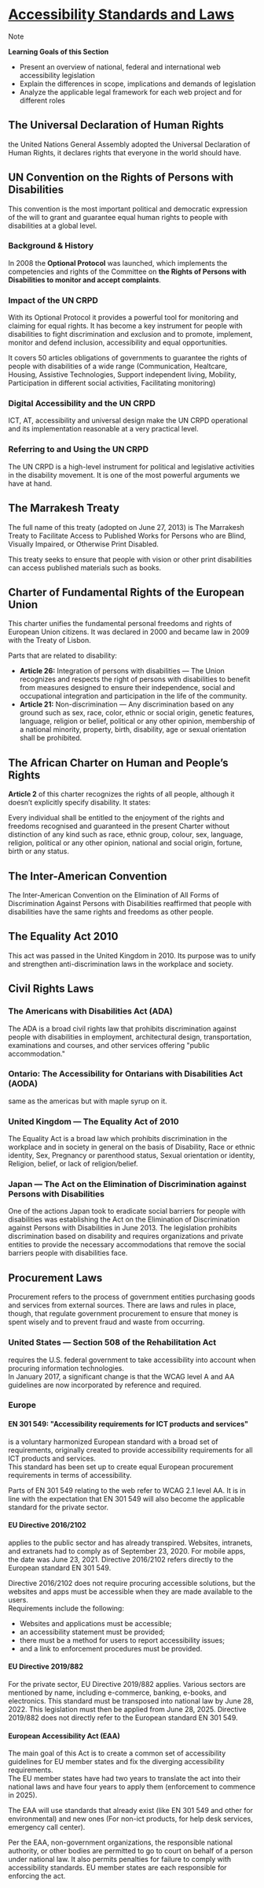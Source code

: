# [Accessibility Standards and Laws](https://dequeuniversity.com/class/iaap-cpacc/accessibility-standards-laws/)

> [!NOTE]
> **Learning Goals of this Section**  
> - Present an overview of national, federal and international web accessibility legislation
> - Explain the differences in scope, implications and demands of legislation
> - Analyze the applicable legal framework for each web project and for different roles

## The Universal Declaration of Human Rights
the United Nations General Assembly adopted the Universal Declaration of Human Rights, it declares rights that everyone in the world should have.

## UN Convention on the Rights of Persons with Disabilities
This convention is the most important political and democratic expression of the will to grant and guarantee equal human rights to people with disabilities at a global level.

### Background & History
In 2008 the **Optional Protocol** was launched, which implements the competencies and rights of the Committee on **the Rights of Persons with Disabilities to monitor and accept complaints**. 

### Impact of the UN CRPD
With its Optional Protocol it provides a powerful tool for monitoring and claiming for equal rights. It has become a key instrument for people with disabilities to fight discrimination and exclusion and to promote, implement, monitor and defend inclusion, accessibility and equal opportunities.

It covers 50 articles obligations of governments to guarantee the rights of people with disabilities of a wide range (Communication, Healtcare, Housing, Assistive Technologies, Support independent living, Mobility, Participation in different social activities, Facilitating monitoring)

### Digital Accessibility and the UN CRPD
ICT, AT, accessibility and universal design make the UN CRPD operational and its implementation reasonable at a very practical level.

### Referring to and Using the UN CRPD
The UN CRPD is a high-level instrument for political and legislative activities in the disability movement. It is one of the most powerful arguments we have at hand.

## The Marrakesh Treaty
The full name of this treaty (adopted on June 27, 2013) is The Marrakesh Treaty to Facilitate Access to Published Works for Persons who are Blind, Visually Impaired, or Otherwise Print Disabled.

This treaty seeks to ensure that people with vision or other print disabilities can access published materials such as books. 

## Charter of Fundamental Rights of the European Union
This charter unifies the fundamental personal freedoms and rights of European Union citizens. It was declared in 2000 and became law in 2009 with the Treaty of Lisbon. 

Parts that are related to disability:
- **Article 26:** Integration of persons with disabilities — The Union recognizes and respects the right of persons with disabilities to benefit from measures designed to ensure their independence, social and occupational integration and participation in the life of the community.
- **Article 21:** Non-discrimination — Any discrimination based on any ground such as sex, race, color, ethnic or social origin, genetic features, language, religion or belief, political or any other opinion, membership of a national minority, property, birth, disability, age or sexual orientation shall be prohibited.

## The African Charter on Human and People’s Rights
**Article 2** of this charter recognizes the rights of all people, although it doesn’t explicitly specify disability. It states:

Every individual shall be entitled to the enjoyment of the rights and freedoms recognised and guaranteed in the present Charter without distinction of any kind such as race, ethnic group, colour, sex, language, religion, political or any other opinion, national and social origin, fortune, birth or any status.

## The Inter-American Convention
The Inter-American Convention on the Elimination of All Forms of Discrimination Against Persons with Disabilities reaffirmed that people with disabilities have the same rights and freedoms as other people. 

## The Equality Act 2010
This act was passed in the United Kingdom in 2010. Its purpose was to unify and strengthen anti-discrimination laws in the workplace and society.

## Civil Rights Laws

### The Americans with Disabilities Act (ADA)
The ADA is a broad civil rights law that prohibits discrimination against people with disabilities in employment, architectural design, transportation, examinations and courses, and other services offering "public accommodation."

### Ontario: The Accessibility for Ontarians with Disabilities Act (AODA)
same as the americas but with maple syrup on it.

### United Kingdom — The Equality Act of 2010
The Equality Act is a broad law which prohibits discrimination in the workplace and in society in general on the basis of Disability, Race or ethnic identity, Sex, Pregnancy or parenthood status, Sexual orientation or identity, Religion, belief, or lack of religion/belief.

### Japan — The Act on the Elimination of Discrimination against Persons with Disabilities
One of the actions Japan took to eradicate social barriers for people with disabilities was establishing the Act on the Elimination of Discrimination against Persons with Disabilities in June 2013. The legislation prohibits discrimination based on disability and requires organizations and private entities to provide the necessary accommodations that remove the social barriers people with disabilities face.

## Procurement Laws
Procurement refers to the process of government entities purchasing goods and services from external sources. There are laws and rules in place, though, that regulate government procurement to ensure that money is spent wisely and to prevent fraud and waste from occurring.

### United States — Section 508 of the Rehabilitation Act
requires the U.S. federal government to take accessibility into account when procuring information technologies.  
In January 2017, a significant change is that the WCAG level A and AA guidelines are now incorporated by reference and required.

### Europe

#### EN 301 549: "Accessibility requirements for ICT products and services"
is a voluntary harmonized European standard with a broad set of requirements, originally created to provide accessibility requirements for all ICT products and services.  
This standard has been set up to create equal European procurement requirements in terms of accessibility.

Parts of EN 301 549 relating to the web refer to WCAG 2.1 level AA. It is in line with the expectation that EN 301 549 will also become the applicable standard for the private sector.

#### EU Directive 2016/2102
applies to the public sector and has already transpired. Websites, intranets, and extranets had to comply as of September 23, 2020. For mobile apps, the date was June 23, 2021. Directive 2016/2102 refers directly to the European standard EN 301 549.

Directive 2016/2102 does not require procuring accessible solutions, but the websites and apps must be accessible when they are made available to the users.  
Requirements include the following:
- Websites and applications must be accessible;
- an accessibility statement must be provided;
- there must be a method for users to report accessibility issues;
- and a link to enforcement procedures must be provided.

#### EU Directive 2019/882
For the private sector, EU Directive 2019/882 applies. Various sectors are mentioned by name, including e-commerce, banking, e-books, and electronics. This standard must be transposed into national law by June 28, 2022. This legislation must then be applied from June 28, 2025. Directive 2019/882 does not directly refer to the European standard EN 301 549.

#### European Accessibility Act (EAA)
The main goal of this Act is to create a common set of accessibility guidelines for EU member states and fix the diverging accessibility requirements.  
The EU member states have had two years to translate the act into their national laws and have four years to apply them (enforcement to commence in 2025).

The EAA will use standards that already exist (like EN 301 549 and other for environmental) and new ones (For non-ict products, for help desk services, emergency call center).

Per the EAA, non-government organizations, the responsible national authority, or other bodies are permitted to go to court on behalf of a person under national law. It also permits penalties for failure to comply with accessibility standards. EU member states are each responsible for enforcing the act.
